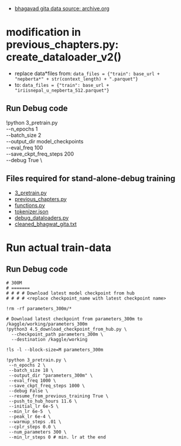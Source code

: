 - [bhagavad gita data source: archive.org](https://archive.org/stream/bhagwat-gita-in-nepali/bhagwat%20gita%20in%20NEPALI_djvu.txt)

# modification in previous_chapters.py: create_dataloader_v2()

- replace data*files from:
  `data_files = {"train": base_url + "nepberta*" + str(context_length) + ".parquet"}`
- to:
  `data_files = {"train": base_url + "iriisnepal_u_nepberta_512.parquet"}`

## Run Debug code

!python 3_pretrain.py \
 --n_epochs 1 \
 --batch_size 2 \
 --output_dir model_checkpoints \
 --eval_freq 100 \
 --save_ckpt_freq_steps 200 \
 --debug True \

## Files required for stand-alone-debug training

- [3_pretrain.py](./3_pretrain.py)
- [previous_chapters.py](./previous_chapters.py)
- [functions.py](./functions.py)
- [tokenizer.json](./tokenizer.json)
- [debug_dataloaders.py](./debug_dataloaders.py)
- [cleaned_bhagwat_gita.txt](./cleaned_bhagwat_gita.txt)

# Run actual train-data

## Run Debug code

```
# 300M
# =======
# # # # Download latest model checkpoint from hub
# # # # <replace checkpoint_name with latest checkpoint name>

!rm -rf parameters_300m/*

# Download latest checkpoint from parameters_300m to /kaggle/working/parameters_300m
!python3 4.5_download_checkpoint_from_hub.py \
  --checkpoint_path parameters_300m \
  --destination /kaggle/working

!ls -l --block-size=M parameters_300m

!python 3_pretrain.py \
 --n_epochs 2 \
 --batch_size 18 \
 --output_dir "parameters_300m" \
 --eval_freq 1000 \
 --save_ckpt_freq_steps 1000 \
 --debug False \
 --resume_from_previous_training True \
 --push_to_hub_hours 11.6 \
 --initial_lr 6e-5 \
 --min_lr 6e-5  \
 --peak_lr 6e-4 \
 --warmup_steps .01 \
 --cplr_steps 0.0 \
 --num_parameters 300 \
 --min_lr_steps 0 # min. lr at the end
```
